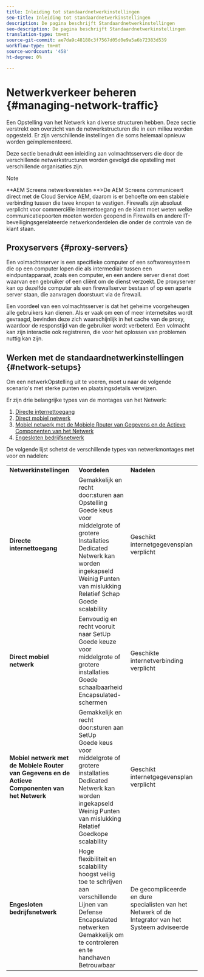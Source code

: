 ```yaml
---
title: Inleiding tot standaardnetwerkinstellingen
seo-title: Inleiding tot standaardnetwerkinstellingen
description: De pagina beschrijft Standaardnetwerkinstellingen
seo-description: De pagina beschrijft Standaardnetwerkinstellingen
translation-type: tm+mt
source-git-commit: ae7da9c48188c3f7567d05d0e9a5a6b72383d539
workflow-type: tm+mt
source-wordcount: '458'
ht-degree: 0%

---
```



# Netwerkverkeer beheren {#managing-network-traffic}

Een Opstelling van het Netwerk kan diverse structuren hebben. Deze sectie verstrekt een overzicht van de netwerkstructuren die in een milieu worden opgesteld. Er zijn verschillende instellingen die soms helemaal opnieuw worden geïmplementeerd.

Deze sectie benadrukt een inleiding aan volmachtsservers die door de verschillende netwerkstructuren worden gevolgd die opstelling met verschillende organisaties zijn.

>[!NOTE]
>**AEM Screens netwerkvereisten **>De AEM Screens communiceert direct met de Cloud Service AEM, daarom is er behoefte om een stabiele verbinding tussen die twee knopen te vestigen. Firewalls zijn absoluut verplicht voor commerciële internettoegang en de klant moet weten welke communicatiepoorten moeten worden geopend in Firewalls en andere IT-beveiligingsgerelateerde netwerkonderdelen die onder de controle van de klant staan.

## Proxyservers {#proxy-servers}

Een volmachtsserver is een specifieke computer of een softwaresysteem die op een computer lopen die als intermediair tussen een eindpuntapparaat, zoals een computer, en een andere server dienst doet waarvan een gebruiker of een cliënt om de dienst verzoekt. De proxyserver kan op dezelfde computer als een firewallserver bestaan of op een aparte server staan, die aanvragen doorstuurt via de firewall.

Een voordeel van een volmachtsserver is dat het geheime voorgeheugen alle gebruikers kan dienen. Als er vaak om een of meer internetsites wordt gevraagd, bevinden deze zich waarschijnlijk in het cache van de proxy, waardoor de responstijd van de gebruiker wordt verbeterd. Een volmacht kan zijn interactie ook registreren, die voor het oplossen van problemen nuttig kan zijn.

## Werken met de standaardnetwerkinstellingen {#network-setups}

Om een netwerkOpstelling uit te voeren, moet u naar de volgende scenario&#39;s met sterke punten en plaatsingsdetails verwijzen.

Er zijn drie belangrijke types van de montages van het Netwerk:

1. [Directe internettoegang](/help/using/direct-internet-access.md)
1. [Direct mobiel netwerk](/help/using/mobile-network-setup.md)
1. [Mobiel netwerk met de Mobiele Router van Gegevens en de Actieve Componenten van het Netwerk](/help/using/mobile-network-setup-router.md)
1. [Engesloten bedrijfsnetwerk](/help/using/enclosed-corporate-network.md)

De volgende lijst schetst de verschillende types van netwerkmontages met voor en nadelen:

<table>
 <tbody>
  <tr>
   <td><strong>Netwerkinstellingen</strong></td>
   <td><strong>Voordelen</strong></td>
   <td><strong>Nadelen</strong></td>
  </tr>
  <tr>
   <td><strong>Directe internettoegang</strong></td>
   <td>Gemakkelijk en recht door:sturen aan Opstelling<br>Goede keus voor middelgrote of grotere Installaties<br>Dedicated Netwerk kan worden ingekapseld<br>Weinig Punten van mislukking<br>Relatief Schap<br>Goede scalability</td>
   <td>Geschikt internetgegevensplan verplicht</td>
  </tr>
    <tr>
   <td><strong>Direct mobiel netwerk</strong></td>
   <td>Eenvoudig en recht vooruit naar SetUp<br>Goede keuze voor middelgrote of grotere installaties<br>Goede schaalbaarheid<br>Encapsulated-schermen
</td>
   <td>Geschikte internetverbinding verplicht</td>
  </tr>
    <tr>
<tr>
   <td><strong>Mobiel netwerk met de Mobiele Router van Gegevens en de Actieve Componenten van het Netwerk</strong></td>
   <td>Gemakkelijk en recht door:sturen aan SetUp<br>Goede keus voor middelgrote of grotere installaties<br>Dedicated Netwerk kan worden ingekapseld<br>Weinig Punten van mislukking<br>Relatief Goedkope<br>scalability</br></td>
   <td>Geschikt internetgegevensplan verplicht</td>
  </tr>
    <tr>

<td><strong>Engesloten bedrijfsnetwerk</strong></td>
   <td>Hoge flexibiliteit en scalability<br>hoogst veilig toe te schrijven aan verschillende Lijnen van Defense<br>Encapsulated netwerken<br>Gemakkelijk om te controleren en te handhaven<br>Betrouwbaar</td>
   <td>De gecompliceerde en dure<br>specialisten van het Netwerk of de Integrator van het Systeem adviseerde</td>
  </tr>
  </tr>
 </tbody>
</table>


